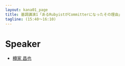 ```yaml
---
layout: kana01_page
title: 基調講演1「あるRubyistがCommitterになったその理由」
tagline: (15:40〜16:10)
---
```


# Speaker
- [樽家 昌也](/kana01/profiles.html#taru)
